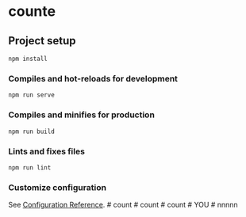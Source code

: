 # counte

## Project setup
```
npm install
```

### Compiles and hot-reloads for development
```
npm run serve
```

### Compiles and minifies for production
```
npm run build
```

### Lints and fixes files
```
npm run lint
```

### Customize configuration
See [Configuration Reference](https://cli.vuejs.org/config/).
#   c o u n t  
 #   c o u n t  
 #   c o u n t  
 #   Y O U  
 #   n n n n n  
 